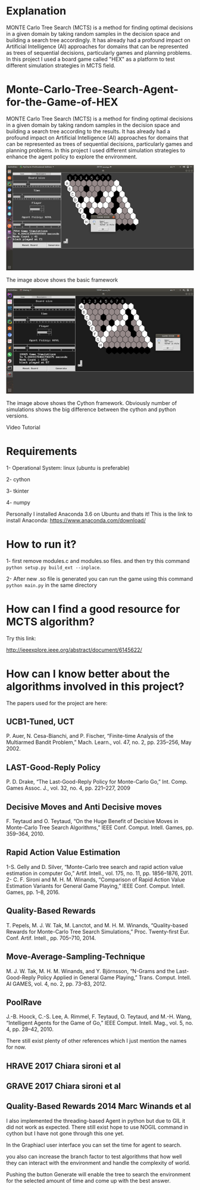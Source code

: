 # Explanation

MONTE Carlo Tree Search (MCTS) is a method for finding optimal decisions in a given 
domain by taking random samples in the decision space and building a search tree accordingly. 
It has already had a profound impact on Artificial Intelligence (AI) approaches for domains 
that can be represented as trees of sequential decisions, particularly games and planning problems. 
In this project I used a board game called "HEX" as a platform to test different simulation strategies 
in MCTS field.


# Monte-Carlo-Tree-Search-Agent-for-the-Game-of-HEX
MONTE Carlo Tree Search (MCTS) is a method for finding optimal decisions in a 
given domain by taking random samples in the decision space and building a search 
tree according to the results. It has already had a profound impact on Artificial 
Intelligence (AI) approaches for domains that can be represented as trees of sequential
 decisions, particularly games and planning problems. In this project I used different 
 simulation strategies to enhance the agent policy to explore the environment.

![alt text](./images/RAVE-python-version.png)

The image above shows the basic framework

![alt text](./images/RAVE-cython-version.png)

The image above shows the Cython framework. Obviously number of simulations shows the
 big difference between the cython and python versions.

Video Tutorial

# Requirements
1- Operational System: linux (ubuntu is preferable)

2- cython

3- tkinter

4- numpy

Personally I installed Anaconda 3.6 on Ubuntu and thats it!
This is the link to install Anaconda:
https://www.anaconda.com/download/

# How to run it?

1- first remove modules.c and modules.so files. and then try this command `python setup.py build_ext --inplace`.

2- After new .so file is generated you can run the game using this command `python main.py` in the same directory

# How can I find a good resource for MCTS algorithm?
Try this link:

http://ieeexplore.ieee.org/abstract/document/6145622/

# How can I know better about the algorithms involved in this project?
The papers used for the project are here:

## UCB1-Tuned, UCT
P. Auer, N. Cesa-Bianchi, and P. Fischer, “Finite-time Analysis of the Multiarmed Bandit Problem,” 
Mach. Learn., vol. 47, no. 2, pp. 235–256, May 2002.

## LAST-Good-Reply Policy
P. D. Drake, “The Last-Good-Reply Policy for Monte-Carlo Go,” 
Int. Comp. Games Assoc. J., vol. 32, no. 4, pp. 221–227, 2009

## Decisive Moves and Anti Decisive moves
F. Teytaud and O. Teytaud, “On the Huge Benefit of Decisive Moves in Monte-Carlo Tree Search Algorithms,” 
IEEE Conf. Comput. Intell. Games, pp. 359–364, 2010.

## Rapid Action Value Estimation
1-S. Gelly and D. Silver, “Monte-Carlo tree search and rapid action value estimation in computer Go,”
 Artif. Intell., vol. 175, no. 11, pp. 1856–1876, 2011.
2- C. F. Sironi and M. H. M. Winands, “Comparison of Rapid Action Value Estimation Variants for General Game Playing,” 
IEEE Conf. Comput. Intell. Games, pp. 1–8, 2016.

## Quality-Based Rewards
T. Pepels, M. J. W. Tak, M. Lanctot, and M. H. M. Winands, 
“Quality-based Rewards for Monte-Carlo Tree Search Simulations,” 
Proc. Twenty-first Eur. Conf. Artif. Intell., pp. 705–710, 2014.

## Move-Average-Sampling-Technique
M. J. W. Tak, M. H. M. Winands, and Y. Björnsson, 
“N-Grams and the Last-Good-Reply Policy Applied in General Game Playing,” 
Trans. Comput. Intell. AI GAMES, vol. 4, no. 2, pp. 73–83, 2012.

## PoolRave
J.-B. Hoock, C.-S. Lee, A. Rimmel, F. Teytaud, O. Teytaud, and M.-H. Wang, 
“Intelligent Agents for the Game of Go,” IEEE Comput. Intell. Mag., vol. 5, no. 4, pp. 28–42, 2010.

There still exist plenty of other references which I just mention the names for now.

## HRAVE 2017 Chiara sironi et al

## GRAVE 2017 Chiara sironi et al

## Quality-Based Rewards 2014 Marc Winands et al

I also implemented the threading-based Agent in python but due to GIL it did not work as expected.
There still exist hope to use NOGIL command in cython but I have not gone through this one yet.

In the Graphiacl user interface you can set the time for agent to search.

you also can increase the branch factor to test algorithms that how well they can 
interact with the environment and handle the complexity of world.

Pushing the button Generate will enable the tree to search the environment for the 
selected amount of time and come up with the best answer.


